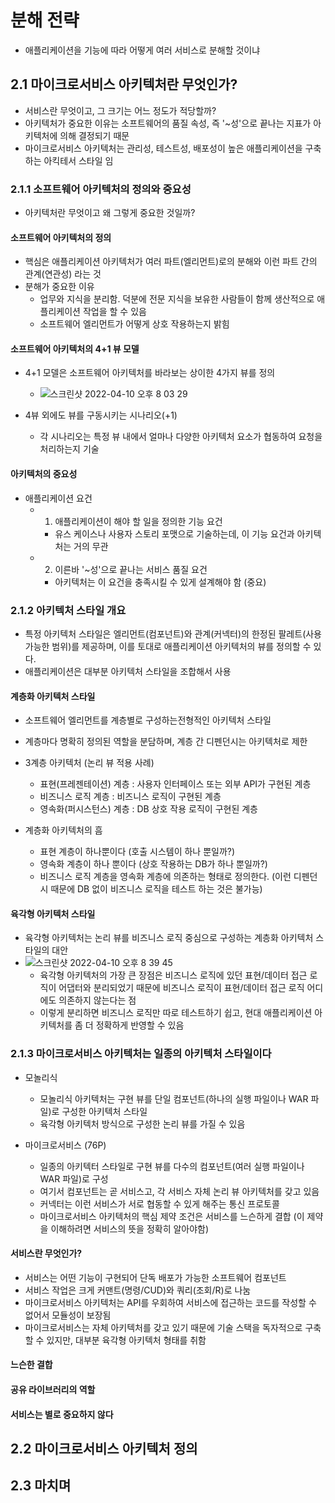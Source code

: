 # 분해 전략
- 애플리케이션을 기능에 따라 어떻게 여러 서비스로 분해할 것이냐

## 2.1 마이크로서비스 아키텍처란 무엇인가?
- 서비스란 무엇이고, 그 크기는 어느 정도가 적당할까?
- 아키텍처가 중요한 이유는 소프트웨어의 품질 속성, 즉 '~성'으로 끝나는 지표가 아키텍처에 의해 결정되기 때문
- 마이크로서비스 아키텍처는 관리성, 테스트성, 배포성이 높은 애플리케이션을 구축하는 아킥테서 스타일 임


### 2.1.1 소프트웨어 아키텍처의 정의와 중요성
- 아키텍처란 무엇이고 왜 그렇게 중요한 것일까?

#### 소프트웨어 아키텍처의 정의
- 핵심은 애플리케이션 아키텍처가 여러 파트(엘리먼트)로의 분해와 이런 파트 간의 관계(연관성) 라는 것
- 분해가 중요한 이유
  - 업무와 지식을 분리함. 덕분에 전문 지식을 보유한 사람들이 함께 생산적으로 애플리케이션 작업을 할 수 있음
  - 소프트웨어 엘리먼트가 어떻게 상호 작용하는지 밝힘

#### 소프트웨어 아키텍처의 4+1 뷰 모델
- 4+1 모델은 소프트웨어 아키텍처를 바라보는 상이한 4가지 뷰를 정의
  - ![스크린샷 2022-04-10 오후 8 03 29](https://user-images.githubusercontent.com/7076334/162615030-656cb881-5d1d-49a0-bb25-fa9c01e54d25.png)

- 4뷰 외에도 뷰를 구동시키는 시나리오(+1)
  - 각 시나리오는 특정 뷰 내에서 얼마나 다양한 아키텍처 요소가 협동하여 요청을 처리하는지 기술

#### 아키텍처의 중요성
- 애플리케이션 요건
  - 1) 애플리케이션이 해야 할 일을 정의한 기능 요건
    - 유스 케이스나 사용자 스토리 포맷으로 기술하는데, 이 기능 요건과 아키텍처는 거의 무관
  - 2) 이른바 '~성'으로 끝나는 서비스 품질 요건
    - 아키텍처는 이 요건을 충족시킬 수 있게 설계해야 함 (중요)

### 2.1.2 아키텍처 스타일 개요
- 특정 아키텍처 스타일은 엘리먼트(컴포넌트)와 관계(커넥터)의 한정된 팔레트(사용 가능한 범위)를 제공하며, 이를 토대로 애플리케이션 아키텍처의 뷰를 정의할 수 있다.
- 애플리케이션은 대부분 아키텍처 스타일을 조합해서 사용

#### 계층화 아키텍처 스타일
- 소프트웨어 엘리먼트를 계층별로 구성하는전형적인 아키텍처 스타일
- 계층마다 명확히 정의된 역할을 분담하며, 계층 간 디펜던시는 아키텍처로 제한

- 3계층 아키텍처 (논리 뷰 적용 사례)
  - 표현(프레젠테이션) 계층 : 사용자 인터페이스 또는 외부 API가 구현된 계층
  - 비즈니스 로직 계층 : 비즈니스 로직이 구현된 계층
  - 영속화(퍼시스턴스) 계층 : DB 상호 작용 로직이 구현된 계층

- 계층화 아키텍처의 흠
  - 표현 계층이 하나뿐이다 (호출 시스템이 하나 뿐일까?)
  - 영속화 계층이 하나 뿐이다 (상호 작용하는 DB가 하나 뿐일까?)
  - 비즈니스 로직 계층을 영속화 계층에 의존하는 형태로 정의한다. (이런 디펜던시 때문에 DB 없이 비즈니스 로직을 테스트 하는 것은 불가능)

#### 육각형 아키텍처 스타일
- 육각형 아키텍처는 논리 뷰를 비즈니스 로직 중심으로 구성하는 계층화 아키텍처 스타일의 대안
- ![스크린샷 2022-04-10 오후 8 39 45](https://user-images.githubusercontent.com/7076334/162616289-d524e104-f383-42b0-9d11-6cdf5040862b.png)
  - 육각형 아키텍처의 가장 큰 장점은 비즈니스 로직에 있던 표현/데이터 접근 로직이 어댑터와 분리되었기 때문에 비즈니스 로직이 표현/데이터 접근 로직 어디에도 의존하지 않는다는 점
  - 이렇게 분리하면 비즈니스 로직만 따로 테스트하기 쉽고, 현대 애플리케이션 아키텍처를 좀 더 정확하게 반영할 수 있음

### 2.1.3 마이크로서비스 아키텍처는 일종의 아키텍처 스타일이다
- 모놀리식
  - 모놀리식 아키텍처는 구현 뷰를 단일 컴포넌트(하나의 실행 파일이나 WAR 파일)로 구성한 아키텍처 스타일
  - 육각형 아키텍처 방식으로 구성한 논리 뷰를 가질 수 있음

- 마이크로서비스 (76P)
  - 일종의 아키텍터 스타일로 구현 뷰를 다수의 컴포넌트(여러 실행 파일이나 WAR 파일)로 구성
  - 여기서 컴포넌트는 곧 서비스고, 각 서비스 자체 논리 뷰 아키텍처를 갖고 있음
  - 커넥터는 이런 서비스가 서로 협동할 수 있게 해주는 통신 프로토콜 
  - 마이크로서비스 아키텍처의 핵심 제약 조건은 서비스를 느슨하게 결합 (이 제약을 이해하려면 서비스의 뜻을 정확히 알아야함)

#### 서비스란 무엇인가?
- 서비스는 어떤 기능이 구현되어 단독 배포가 가능한 소프트웨어 컴포넌트
- 서비스 작업은 크게 커맨트(명령/CUD)와 쿼리(조회/R)로 나눔
- 마이크로서비스 아키텍처는 API를 우회하여 서비스에 접근하는 코드를 작성할 수 없어서 모듈성이 보장됨
- 마이크로서비스는 자체 아키텍처를 갖고 있기 때문에 기술 스택을 독자적으로 구축할 수 있지만, 대부분 육각형 아키텍처 형태를 취함

#### 느슨한 결합

#### 공유 라이브러리의 역할

#### 서비스는 별로 중요하지 않다


## 2.2 마이크로서비스 아키텍처 정의




## 2.3 마치며


